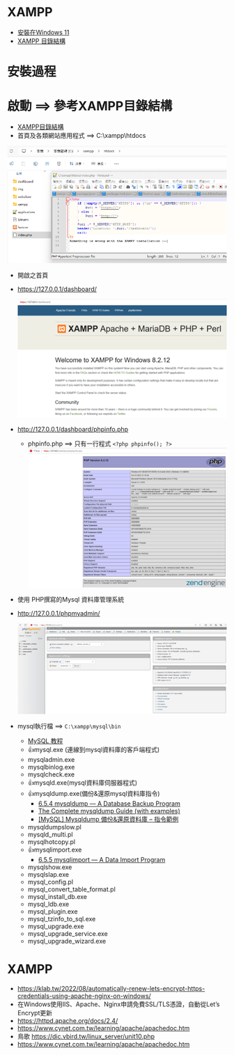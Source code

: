 # XAMPP
- [安裝在Windows 11](XAMPP.md)
- [XAMPP 目錄結構](XAMPP_Directory.md)

# 安裝過程
# 啟動 ==> 參考XAMPP目錄結構
- [XAMPP目錄結構](XAMPP_Directory.md)
- 首頁及各類網站應用程式 ==> C:\xampp\htdocs

![XAMPP_CONTENT_1](XAMPP_CONTENT_1.png)

- 開啟之首頁
- https://127.0.0.1/dashboard/

  ![開啟之首頁](XAMPP_1.png)

- http://127.0.0.1/dashboard/phpinfo.php
  - phpinfo.php ==> 只有一行程式 ` <?php phpinfo(); ?> `
  ![phpinfo](XAMPP_2.png)

- 使用 PHP撰寫的Mysql 資料庫管理系統
- http://127.0.0.1/phpmyadmin/

   ![phpmyadmin](PHPmyadmin__1.png)

- mysql執行檔 ==> `C:\xampp\mysql\bin`
  - [MySQL 教程](https://www.runoob.com/mysql/mysql-tutorial.html)
  - 👍mysql.exe (連線到mysql資料庫的客戶端程式)
  - mysqladmin.exe
  - mysqlbinlog.exe
  - mysqlcheck.exe
  - 👍mysqld.exe(mysql資料庫伺服器程式)
  - 👍mysqldump.exe(備份&還原mysql資料庫指令)
    - [6.5.4 mysqldump — A Database Backup Program](https://dev.mysql.com/doc/refman/8.0/en/mysqldump.html)
    - [The Complete mysqldump Guide (with examples)](https://simplebackups.com/blog/the-complete-mysqldump-guide-with-examples/)
    - [[MySQL] Mysqldump 備份&還原資料庫 – 指令範例](https://code.yidas.com/mysqldump/)
  - mysqldumpslow.pl
  - mysqld_multi.pl
  - mysqlhotcopy.pl
  - 👍mysqlimport.exe
    - [6.5.5 mysqlimport — A Data Import Program](https://dev.mysql.com/doc/refman/8.0/en/mysqlimport.html) 
  - mysqlshow.exe
  - mysqlslap.exe
  - mysql_config.pl
  - mysql_convert_table_format.pl
  - mysql_install_db.exe
  - mysql_ldb.exe
  - mysql_plugin.exe
  - mysql_tzinfo_to_sql.exe
  - mysql_upgrade.exe
  - mysql_upgrade_service.exe
  - mysql_upgrade_wizard.exe 
# XAMPP
- https://klab.tw/2022/08/automatically-renew-lets-encrypt-https-credentials-using-apache-nginx-on-windows/
- 在Windows使用IIS、Apache、Nginx申請免費SSL/TLS憑證，自動從Let’s Encrypt更新
- https://httpd.apache.org/docs/2.4/
- https://www.cynet.com.tw/learning/apache/apachedoc.htm
- 鳥歌 https://dic.vbird.tw/linux_server/unit10.php
- https://www.cynet.com.tw/learning/apache/apachedoc.htm
